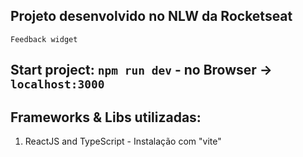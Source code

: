 ## Projeto desenvolvido no NLW da Rocketseat

` Feedback widget `

## Start project: `npm run dev` - no Browser -> `localhost:3000`

## Frameworks & Libs utilizadas:

1. ReactJS and TypeScript - Instalação com "vite"
